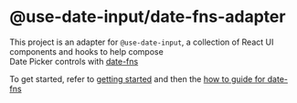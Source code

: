 # @use-date-input/date-fns-adapter

This project is an adapter for `@use-date-input`, a collection of React UI components and hooks to help compose  
Date Picker controls with [date-fns](https://date-fns.org/) 

To get started, refer to [getting started](https://mark-tate.github.io/use-date-input/getting-started) and then the [how to guide for date-fns](https://mark-tate.github.io/use-date-input/date-frameworks#with-date-fns)

